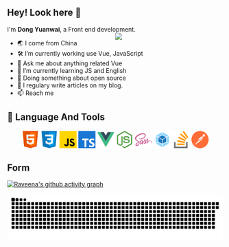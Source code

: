## Hey! Look here 👋

I'm **Dong Yuanwai**, a Front end development.
[<img align="right" width="50%" src="https://github-readme-stats-ouuan.vercel.app/api?username=dongyuanwai&show_icons=true">](https://metrics.lecoq.io/ouuan#gh-light-mode-only)


-   🌏 I come from China
-   🛠  I’m currently working use Vue, JavaScript
-   💬 Ask me about anything related Vue
-   🌱 I’m currently learning JS and English
-   🔭 Doing something about open source
-   📝 I regulary write articles on my blog.
-   📫 Reach me 
## 🚀 Language And Tools

<div align="center" style="margin-top:20px">
	<img src="./images/html.svg" width="40" height="40" alt="html" />
	<img src="./images/css.svg" width="40" height="40" alt="css" />
	<img src="./images/javascript.svg" width="40" height="40" alt="javascript" />
	<img src="./images/typescript.svg" width="40" height="40" alt="typescript" />
	<img src="./images/vuejs.svg" width="40" height="40" alt="vue" />
	<img src="./images/nodejs.svg" width="40" height="40" alt="node" />
	<img src="./images/sass.svg" width="40" height="40" alt="sass" />
	<img src="./images/webpack.svg" width="40" height="40" alt="webpack" />
	<img src="./images/stack-overflow.svg" width="40" height="40" alt="stack-overflow" />
	<img src="./images/postman.svg" width="40" height="40" alt="postman" />
</div>

## Form

[![Raveena's github activity graph](https://activity-graph.herokuapp.com/graph?username=dongyuanwai&theme=minimal)](https://github.com/dongyuanwai)

<img align="center" src="./images/github-contribution-grid-snake.svg"></img>


